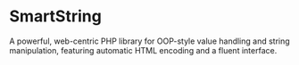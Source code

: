# SmartString
A powerful, web-centric PHP library for OOP-style value handling and string manipulation, featuring automatic HTML encoding and a fluent interface.
